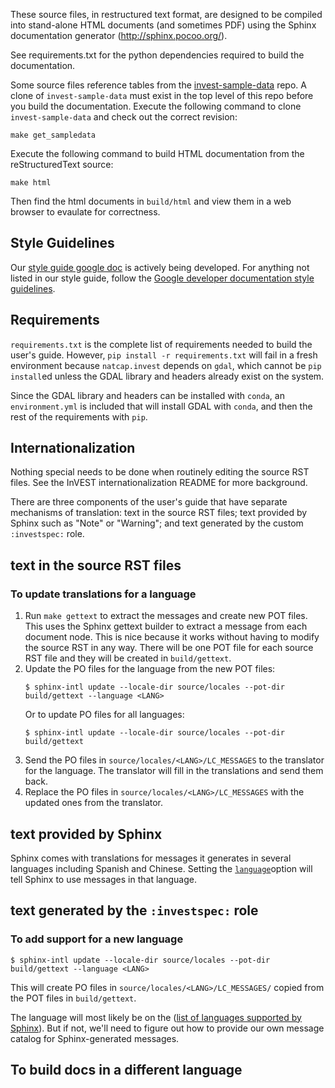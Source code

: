 These source files, in restructured text format, are designed to be compiled into stand-alone HTML documents
(and sometimes PDF) using the Sphinx documentation generator (http://sphinx.pocoo.org/).

See requirements.txt for the python dependencies required to build the documentation.

Some source files reference tables from the [invest-sample-data](https://bitbucket.org/natcap/invest-sample-data/src/master/) repo.
A clone of `invest-sample-data` must exist in the top level of this repo before you build the documentation.
Execute the following command to clone `invest-sample-data` and check out the correct revision:

`make get_sampledata`

Execute the following command to build HTML documentation from the reStructuredText source:

`make html`

Then find the html documents in `build/html` and view them in a web browser to evaulate for correctness.

## Style Guidelines

Our [style guide google doc](https://docs.google.com/document/d/1BHwHDu_I-x0s_2GsbUb4rfVmXMkl7kl97sx2suBTLh8/edit?usp=sharing) is actively being developed.
For anything not listed in our style guide, follow the [Google developer documentation style guidelines](https://developers.google.com/style).

## Requirements

`requirements.txt` is the complete list of requirements needed to build the user's guide.
However, `pip install -r requirements.txt` will fail in a fresh environment because `natcap.invest` depends on `gdal`, which cannot be `pip install`ed unless the GDAL library and headers already exist on the system.

Since the GDAL library and headers can be installed with `conda`, an `environment.yml` is included that will install GDAL with `conda`, and then the rest of the requirements with `pip`.

## Internationalization
Nothing special needs to be done when routinely editing the source RST files. See the InVEST internationalization README for more background.

There are three components of the user's guide that have separate mechanisms of translation: text in the source RST files; text provided by Sphinx such as "Note" or "Warning"; and text generated by the custom `:investspec:` role.

## text in the source RST files

### To update translations for a language
1. Run `make gettext` to extract the messages and create new POT files. This uses the Sphinx gettext builder to extract a message from each document node. This is nice because it works without having to modify the source RST in any way. There will be one POT file for each source RST file and they will be created in `build/gettext`.
2. Update the PO files for the language from the new POT files:
   ```
   $ sphinx-intl update --locale-dir source/locales --pot-dir build/gettext --language <LANG>
   ```
   Or to update PO files for all languages:
   ```
   $ sphinx-intl update --locale-dir source/locales --pot-dir build/gettext
   ```
3. Send the PO files in `source/locales/<LANG>/LC_MESSAGES` to the translator for the language. The translator will fill in the translations and send them back.
4. Replace the PO files in `source/locales/<LANG>/LC_MESSAGES` with the updated ones from the translator.

## text provided by Sphinx
Sphinx comes with translations for messages it generates in several languages including Spanish and Chinese. Setting the [`language`](https://www.sphinx-doc.org/en/master/usage/configuration.html#confval-language)option will tell Sphinx to use messages in that language.

## text generated by the `:investspec:` role

### To add support for a new language
```
$ sphinx-intl update --locale-dir source/locales --pot-dir build/gettext --language <LANG>
```
This will create PO files in `source/locales/<LANG>/LC_MESSAGES/` copied from the POT files in `build/gettext`.

The language will most likely be on the ([list of languages supported by Sphinx](https://www.sphinx-doc.org/en/master/usage/configuration.html#confval-language)). But if not, we'll need to figure out how to provide our own message catalog for Sphinx-generated messages.

## To build docs in a different language

